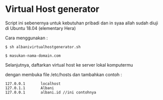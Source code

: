 # Virtual Host generator

Script ini sebenernya untuk kebutuhan pribadi dan in syaa allah sudah diuji di Ubuntu 18.04 (elementary Hera)


Cara menggunakan :

    $ sh albanivirtualhostgenerator.sh
    
    $ masukan-nama-domain.com

  
Selanjutnya, daftarkan virtual host ke server lokal komputermu

dengan membuka file /etc/hosts dan tambahkan contoh :

    127.0.0.1       localhost
    127.0.1.1       Albani
    127.0.0.1       albani.id //ini contohnya
